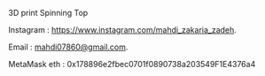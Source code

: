 3D print Spinning Top

Instagram : https://www.instagram.com/mahdi_zakaria_zadeh.

Email : mahdi07860@gmail.com.

MetaMask eth : 0x178896e2fbec0701f0890738a203549F1E4376a4

